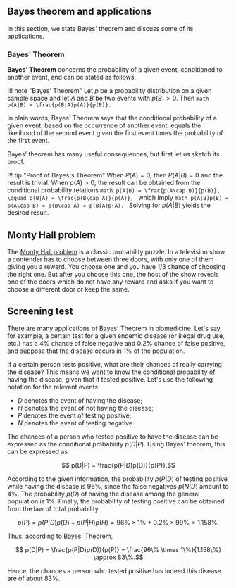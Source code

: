 ## Bayes theorem and applications

In this section, we state Bayes' theorem and discuss some of its applications.

### Bayes' Theorem

**Bayes' Theorem** concerns the probability of a given event, conditioned to another event, and can be stated as follows.

!!! note "Bayes' Theorem"
    Let $p$ be a probability distribution on a given sample space and let $A$ and $B$ be two events with $p(B) > 0$. Then
    ```math
        p(A|B) = \frac{p(B|A)p(A)}{p(B)}.
    ```

In plain words, Bayes' Theorem says that the conditional probability of a given event, based on the occurrence of another event, equals the likelihood of the second event given the first event times the probability of the first event.

Bayes' theorem has many useful consequences, but first let us sketch its proof.

!!! tip "Proof of Bayes's Theorem"
    When $P(A) = 0$, then $P(A|B) = 0$ and the result is trivial. When $p(A) > 0$, the result can be obtained from the conditional probability relations
    ```math
        p(A|B) = \frac{p(A\cap B)}{p(B)}, \qquad p(B|A) = \frac{p(B\cap A)}{p(A)},
    ```
    which imply
    ```math
        p(A|B)p(B) = p(A\cap B) = p(B\cap A) = p(B|A)p(A).
    ```
    Solving for $p(A|B)$ yields the desired result.

## Monty Hall problem

The [Monty Hall problem](https://en.wikipedia.org/wiki/Monty_Hall_problem) is a classic probability puzzle. In a television show, a contender has to choose between three doors, with only one of them giving you a reward. You choose one and you have 1/3 chance of choosing the right one. But after you choose this one, the host of the show reveals one of the doors which do not have any reward and asks if you want to choose a different door or keep the same.

## Screening test

There are many applications of Bayes' Theorem in biomedicine. Let's say, for example, a certain test for a given endemic disease (or illegal drug use, etc.) has a 4% chance of false negative and 0.2% chance of false positive, and suppose that the disease occurs in 1% of the population.

If a certain person tests positive, what are their chances of really carrying the disease? This means we want to know the conditional probability of having the disease, given that it tested positive. Let's use the following notation for the relevant events:

*  $D$ denotes the event of having the disease;
*  $H$ denotes the event of not having the disease;
*  $P$ denotes the event of testing positive;
*  $N$ denotes the event of testing negative.

The chances of a person who tested positive to have the disease can be expressed as the conditional probability $p(D|P)$. Using Bayes' theorem, this can be expressed as

```math
    p(D|P) = \frac{p(P|D)p(D)}{p(P)}.
```

According to the given information, the probability $p(P|D)$ of testing positive while having the disease is 96%, since the false negatives $p(N|D)$ amount to 4%. The probability $p(D)$ of having the disease among the general population is 1%. Finally, the probability of testing positive can be obtained from the law of total probability

```math
    p(P) = p(P|D)p(D) + p(P|H)p(H) = 96\% \times 1\% + 0.2\% \times 99\% = 1.158\%.
```

Thus, according to Bayes' Theorem,

```math
    p(D|P) = \frac{p(P|D)p(D)}{p(P)} = \frac{96\% \times 1\%}{1.158\%} \approx 83\%.
```

Hence, the chances a person who tested positive has indeed this disease are of about 83%.
